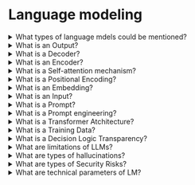 # Language modeling

<details>
  <summary>What types of language mdels could be mentioned?</summary>

**Large Language Models (LLMs)** - the advanced version of LMs, are trained on larger datasets and use advanced techniques such as deep learning and transformers to analyze complex relationships between words.

**Small language models (SLMs)** - are compact versions of LLMs that require less training data, have simpler architectures, and are quicker to develop. They are suitable for specific tasks and domains, offering focused expertise and devices with limited processing power.

</details>

<details>
  <summary>What is an Output?</summary>

Since the tokens are generated one at a time, the process of detokenization is also sequential. Based on the model's vocabulary, each token ID is mapped to a specific token. Then tokens are converted into the text output.

</details>

<details>
  <summary>What is a Decoder?</summary>

Decoder receives relevant blocks from the encoder and generates output using the provided context.

</details>

<details>
  <summary>What is an Encoder?</summary>

The encoder takes an input sequence (prompt), scans it by traversing through multiple internal layers, and identifies relevant blocks. It is then passed to the decoder utilizing a self-attention mechanism.

</details>

<details>
  <summary>What is a Self-attention mechanism?</summary>

The self-attention mechanism helps the system comprehend and process the relationships between words in a sentence or a paragraph. It lives within the “context window”, a dynamic memory for your conversation.

</details>

<details>
  <summary>What is a Positional Encoding?</summary>

The model processes embeddings using many layers of neural networks. An essential part of this processing is positional encoding, where special vectors are added directly to the embeddings. They have the same dimension as embeddings and help to preserve sequence information. Thus, even if the same word appears in different positions, its resulting vector representation will be different.

</details>

<details>
  <summary>What is an Embedding?</summary>

After IDs are assigned to tokens, they need to be converted into a set of numbers that define each token's initial semantic meaning. This process employs neural networks and is called embedding. The result of the embedding process is a set of vectors called embeddings. They are used in the transformer model for further processing.

</details>

<details>
  <summary>What is an Input?</summary>

The input or prompt is then tokenized, converting the text into smaller units. Each token is assigned a numberid ID based on the model's vocabulary. This vocabulary is a list where each unique token from the training dataset is associated with a unique index.

</details>

<details>
  <summary>What is a Prompt?</summary>

A prompt is a set of instructions or a question that acts as the initial input for an LLM. It essentially defines the task you want the LLM to perform. It provies context, specifies the desired output format or style, and guides the LLM towards a specific outcome.

</details>

<details>
  <summary>What is a Prompt engineering?</summary>

The prompt engineering is a crucial skill in artificial intelligence, involving crafting prompts to guide an AI tool's responses. To gain this skill, one must learn about AI behavior, language nuances, and the specific requirements of the AI tool.

</details>

<details>
  <summary>What is a Transformer Atchitecture?</summary>

The operation of transformers relies on generating output based on the probability distribution of the next token in a sequence. This process naturally leads to non-deterministic responses, allowing for varied outputs under identical initial conditions.

</details>

<details>
  <summary>What is a Training Data?</summary>

LLMs produce text based on examples and patterns observed in their training data. They mirror all the characteristics of this data, including biases, inaccuracies, and topic specification. The training dataset is relevant up to the cut-off date of the training process. After this date, the model's database does not receive updates or incorporate new information unless retrained or supplemented with external, up-to-date data sources.

</details>

<details>
  <summary>What is a Decision Logic Transparency?</summary>

LLMs perform extensive computations using a complex array of internal settings and parameters. This complexity often makes the input-output relationships within these models difficult to decipher, causing most commercial LMSs to operate as "black boxes".

</details>

<details>
  <summary>What are limitations of LLMs?</summary>

- **Cognitive Constraints and Interaction Challenges** - LLMs perceive and process information differently from humans, leading to potential output limitations. They might make mistakes, produce fake facts, or generate biased responses.
- **Security Risks** - The complex nature of LLMs does not make them immune to risks. They may be susceptible to various forms of cyber threats, including being tricked, attaked, or misused.
- **Privacy and Legal Concerns** - LLMs may store and utilize input data. As such, issues surrounding data protection responsibilities, rights, and compliance with legal regulations arise when using LLMs.

</details>

<details>
  <summary>What are types of hallucinations?</summary>

- **Factual Inaccuracies** - This type of hallucination includes generation text that contains factual errors or that is not based on reality due to a lack of explicit real-world knowledge.
- **Fabrication or Misrepresentation** - This type of hallucination includes creating atrificial sources, making unfonded claims, or designing entirely fictional scenarios. No such links, presentations, or articles exist in this case, but the names and links look like real ones.
- **Nonsensical Output** - LLMs may somethimes respond with completely random, unrelated, or nonsensical answers in real-world context.

</details>

<details>
  <summary>What are types of Security Risks?</summary>

- **Jaibreak Attacks** - This term refers to attempts to `break out` of the restrictions intentionally set by the development team to prevent the model's misuse for illegal or unintended purposes. Attackers often employ various tricks, such as inputting specific combinations of symbols, letters, binary code, base-64 encoding, or queries in different languages.
- **Prompt Injection** - It is about manipulating an LLM or LLM-based application and giving it what looks like new instructions and basically hijacking the system.
- **Data Pisoning/Backdoor Attacks** - LLMs learn from the data on which they are trained. If this training data contains harmful or malicious content, it can influence the model's behavior, leading to dangerous and harmful outputs.

</details>

<details>
  <summary>What are technical parameters of LM?</summary>

- **Model Type & Complexity** - Different models excel at various tasks. Identify your use case to determine the most suitable model type. Model complexity, often measured by the number of parameters, influences performance and resource requirements. More complex models can handle more sophisticated tasks. However, they require more computing power, ptentially increasing training and inference costs.
- **Training Data Size & Diversity** - Larger and more diverse datasets generally lead to better model performance. LLMs trained on extensive data often generalize better accross various tasks. However, this comes at the cost of interpretability. SLMs, with their focused training, provide more interpretable outputs, which can be crucial for tasks like sentiment anlysis. It's essential to note that details regarding training datasets may be considered proprietary and not disclosed by model vendors.
- **Consuming Options & Scalability** - Consider how you'll consume the model and whether your needs might grow over time. Choose a model with a deployment option that suits your infrastructure and scales to meet your evolving demands.
- **Context Window** - Determines how much "memory" the model has when processing information. The context window includes the sizes in tokens of your inputs and model outputs within one dialogue. A larger context size can lead to a better understanding of complex relationships within text. It also increases computaitonal demands and makes it harder for the model to focus on the most relevant information.
- **Knowledge Cut-Off** - Refers to the date the model's training data is current. Recent knowledge cut-off is crucial for tasks requiring up-to-date information or projects in fast-changing fields. However, knowledge cut-off might be less critical for tasks not relying on recent information or where factual accuracy isn't primary.
- **Cost** - Consider the contimuous costs of utilizing the model. LLMs often demand more resources than their smaller, less sophisticated SLM counterparts. This could lead to increased costs for tasks needing frequent model interaction. Pricing strategies for commercial models and tools can range from pay-per-use, where costs depend on the volume of tokens processed, to subscription models, where you pay a fixed rate and gain access to a certain capacity or number of tokens per period. Remember that the model considers all your history inside one dialogue when counting the cost of conversation.

</details>
